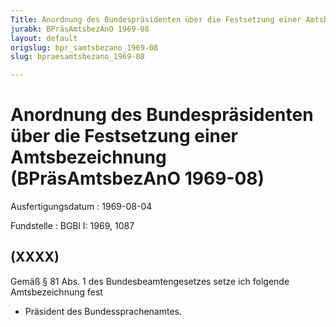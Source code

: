 ```yaml
---
Title: Anordnung des Bundespräsidenten über die Festsetzung einer Amtsbezeichnung
jurabk: BPräsAmtsbezAnO 1969-08
layout: default
origslug: bpr_samtsbezano_1969-08
slug: bpraesamtsbezano_1969-08

---
```


# Anordnung des Bundespräsidenten über die Festsetzung einer Amtsbezeichnung (BPräsAmtsbezAnO 1969-08)

Ausfertigungsdatum
:   1969-08-04

Fundstelle
:   BGBl I: 1969, 1087



## (XXXX)

Gemäß § 81 Abs. 1 des Bundesbeamtengesetzes setze ich folgende Amtsbezeichnung fest

*   Präsident des Bundessprachenamtes.




